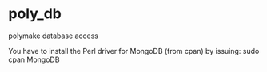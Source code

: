 poly_db
=======

polymake database access


You have to install the Perl driver for MongoDB (from cpan) by issuing:
	sudo cpan MongoDB



